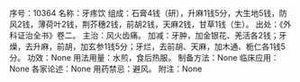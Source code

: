 序号：10364
名称：牙疼饮
组成：石膏4钱（研），升麻1钱5分，大生地5钱，防风2钱，薄荷叶2钱，荆芥穗2钱，前胡2钱，天麻2钱，甘草1钱（生）。
出处：《外科证治全书》卷二。
主治：风火齿痛。
加减：牙肿，加金银花、羌活各2钱；牙燥，去升麻，前胡，加玄参1钱5分；牙烂，去前胡、天麻，加木通、栀仁各1钱5分。
功效：None
用法用量：水煎，食后热服。
制备方法：None
临床应用：None
各家论述：None
用药禁忌：避风。
附注：None
